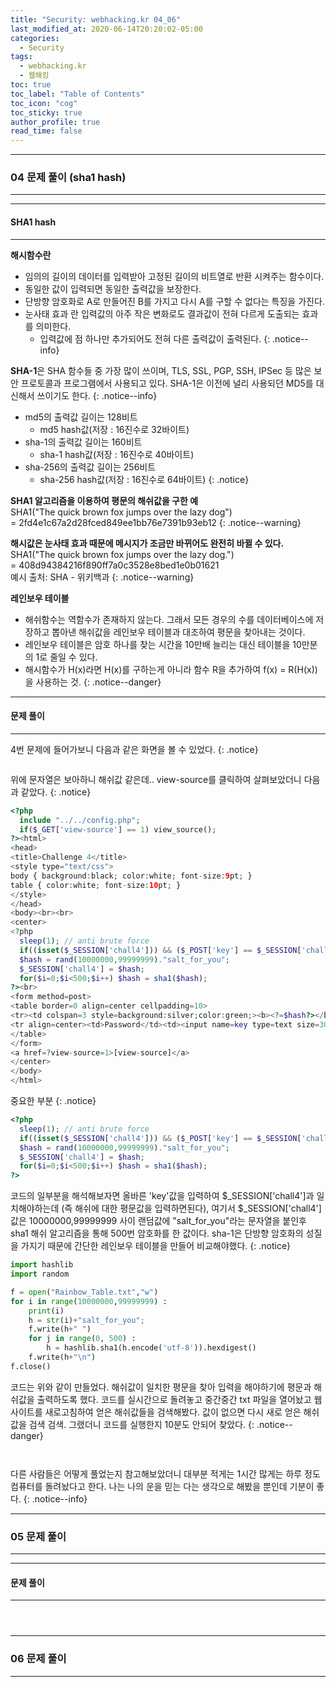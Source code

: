 ```yaml
---
title: "Security: webhacking.kr 04_06"
last_modified_at: 2020-06-14T20:20:02-05:00
categories:
  - Security
tags:
  - webhacking.kr
  - 웹해킹
toc: true 
toc_label: "Table of Contents"
toc_icon: "cog"
toc_sticky: true 
author_profile: true 
read_time: false 
---
```


---
### 04 문제 풀이 (sha1 hash)
---
---
#### SHA1 hash
---

**해시함수란**
* 임의의 길이의 데이터를 입력받아 고정된 길이의 비트열로 반환 시켜주는 함수이다. 
* 동일한 값이 입력되면 동일한 출력값을 보장한다.
* 단방향 암호화로 A로 만들어진 B를 가지고 다시 A를 구할 수 없다는 특징을 가진다.
* 눈사태 효과 란 입력값의 아주 작은 변화로도 결과값이 전혀 다르게 도출되는 효과를 의미한다.
	* 입력값에 점 하나만 추가되어도 전혀 다른 출력값이 출력된다.
{: .notice--info}

**SHA-1**은 SHA 함수들 중 가장 많이 쓰이며, 
TLS, SSL, PGP, SSH, IPSec 등 많은 보안 프로토콜과 프로그램에서 사용되고 있다. 
SHA-1은 이전에 널리 사용되던 MD5를 대신해서 쓰이기도 한다.
{: .notice--info}

* md5의 출력값 길이는 128비트
	* md5 hash값(저장 : 16진수로 32바이트)
* sha-1의 출력값 길이는 160비트
	* sha-1 hash값(저장 : 16진수로 40바이트)
* sha-256의 출력값 길이는 256비트
	* sha-256 hash값(저장 : 16진수로 64바이트)
{: .notice}

**SHA1 알고리즘을 이용하여 평문의 해쉬값을 구한 예**  
SHA1("The quick brown fox jumps over the lazy dog")   
= 2fd4e1c67a2d28fced849ee1bb76e7391b93eb12
{: .notice--warning}

**해시값은 눈사태 효과 때문에 메시지가 조금만 바뀌어도 완전히 바뀔 수 있다.**    
SHA1("The quick brown fox jumps over the lazy dog.")   
= 408d94384216f890ff7a0c3528e8bed1e0b01621   
예시 출처: SHA - 위키백과 
{: .notice--warning}

**레인보우 테이블**  
* 해쉬함수는 역함수가 존재하지 않는다. 그래서 모든 경우의 수를 데이터베이스에 저장하고 
뽑아낸 해쉬값을 레인보우 테이블과 대조하여 평문을 찾아내는 것이다.
* 레인보우 테이블은 암호 하나를 찾는 시간을 10만배 늘리는 대신 테이블을 10만분의 1로 줄일 수 있다.
* 해시함수가 H(x)라면 H(x)를 구하는게 아니라 함수 R을 추가하여 f(x) = R(H(x))을 사용하는 것.
{: .notice--danger}

---
#### 문제 풀이
---

4번 문제에 들어가보니 다음과 같은 화면을 볼 수 있었다.
{: .notice}

<figure class="align-center">
  <img src="{{ site.url }}{{ site.baseurl }}/assets/images/WebHacking.kr/문제4/4-1.JPG" alt="">
  <figcaption> </figcaption>
</figure>

위에 문자열은 보아하니 해쉬값 같은데.. view-source를 클릭하여 살펴보았더니 다음과 같았다.
{: .notice}

```php
<?php
  include "../../config.php";
  if($_GET['view-source'] == 1) view_source();
?><html>
<head>
<title>Challenge 4</title>
<style type="text/css">
body { background:black; color:white; font-size:9pt; }
table { color:white; font-size:10pt; }
</style>
</head>
<body><br><br>
<center>
<?php
  sleep(1); // anti brute force
  if((isset($_SESSION['chall4'])) && ($_POST['key'] == $_SESSION['chall4'])) solve(4);
  $hash = rand(10000000,99999999)."salt_for_you";
  $_SESSION['chall4'] = $hash;
  for($i=0;$i<500;$i++) $hash = sha1($hash);
?><br>
<form method=post>
<table border=0 align=center cellpadding=10>
<tr><td colspan=3 style=background:silver;color:green;><b><?=$hash?></b></td></tr>
<tr align=center><td>Password</td><td><input name=key type=text size=30></td><td><input type=submit></td></tr>
</table>
</form>
<a href=?view-source=1>[view-source]</a>
</center>
</body>
</html>
```

중요한 부분
{: .notice}

```php
<?php
  sleep(1); // anti brute force
  if((isset($_SESSION['chall4'])) && ($_POST['key'] == $_SESSION['chall4'])) solve(4);
  $hash = rand(10000000,99999999)."salt_for_you";
  $_SESSION['chall4'] = $hash;
  for($i=0;$i<500;$i++) $hash = sha1($hash);
?>
```

코드의 일부분을 해석해보자면 올바른 'key'값을 입력하여 $_SESSION['chall4']과 일치해야하는데 (즉 해쉬에 대한 평문값을 입력하면된다),
여기서 $_SESSION['chall4']값은 10000000,99999999 사이 랜덤값에 "salt_for_you"라는 문자열을 붙인후 sha1 해쉬 알고리즘을 통해
500번 암호화를 한 값이다. sha-1은 단방향 암호화의 성질을 가지기 때문에 간단한 레인보우 테이블을 만들어 비교해야했다.
{: .notice}

```python
import hashlib
import random

f = open("Rainbow_Table.txt","w")
for i in range(10000000,99999999) :
    print(i)
    h = str(i)+"salt_for_you";
    f.write(h+" ")
    for j in range(0, 500) :
        h = hashlib.sha1(h.encode('utf-8')).hexdigest()
    f.write(h+"\n")
f.close()
```
코드는 위와 같이 만들었다. 해쉬값이 일치한 평문을 찾아 입력을 해야하기에 평문과 해쉬값을 출력하도록 했다.
코드를 실시간으로 돌려놓고 중간중간 txt 파일을 열어놨고 웹사이트를 새로고침하여 얻은 해쉬값들을 검색해봤다.
값이 없으면 다시 새로 얻은 해쉬값을 검색 검색. 그랬더니 코드를 실행한지 10분도 안되어 찾았다.
{: .notice--danger}

<figure class="align-center">
  <img src="{{ site.url }}{{ site.baseurl }}/assets/images/WebHacking.kr/문제4/4-5.JPG" alt="">
  <figcaption> </figcaption>
</figure>

<figure class="align-center">
  <img src="{{ site.url }}{{ site.baseurl }}/assets/images/WebHacking.kr/문제4/4-6.JPG" alt="">
  <figcaption> </figcaption>
</figure>


다른 사람들은 어떻게 풀었는지 참고해보았더니 대부분 적게는 1시간 많게는 하루 정도 컴퓨터를 돌려놨다고 한다.
나는 나의 운을 믿는 다는 생각으로 해봤을 뿐인데 기분이 좋다.
{: .notice--info}

---
### 05 문제 풀이
---

---
#### 문제 풀이
---
<figure class="align-center">
  <img src="{{ site.url }}{{ site.baseurl }}/assets/images/WebHacking.kr/문제5/5-1.JPG" alt="">
  <figcaption> </figcaption>
</figure>
<figure class="align-center">
  <img src="{{ site.url }}{{ site.baseurl }}/assets/images/WebHacking.kr/문제5/5-2.JPG" alt="">
  <figcaption> </figcaption>
</figure>
<figure class="align-center">
  <img src="{{ site.url }}{{ site.baseurl }}/assets/images/WebHacking.kr/문제5/5-3.JPG" alt="">
  <figcaption> </figcaption>
</figure>

---
### 06 문제 풀이
---
